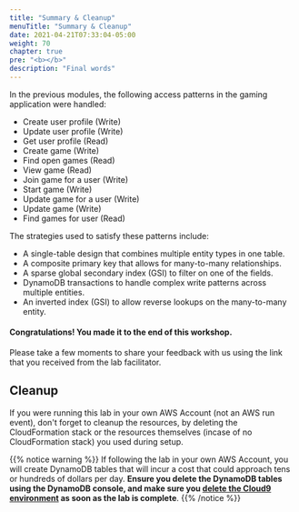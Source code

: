 ```yaml
---
title: "Summary & Cleanup"
menuTitle: "Summary & Cleanup"
date: 2021-04-21T07:33:04-05:00
weight: 70
chapter: true
pre: "<b></b>"
description: "Final words"
---
```


In the previous modules, the following access patterns in the gaming application were handled:

- Create user profile (Write)
- Update user profile (Write)
- Get user profile (Read)
- Create game (Write)
- Find open games (Read)
- View game (Read)
- Join game for a user (Write)
- Start game (Write)
- Update game for a user (Write)
- Update game (Write)
- Find games for user (Read)

The strategies used to satisfy these patterns include:
- A single-table design that combines multiple entity types in one table.
- A composite primary key that allows for many-to-many relationships.
- A sparse global secondary index (GSI) to filter on one of the fields.
- DynamoDB transactions to handle complex write patterns across multiple entities.
- An inverted index (GSI) to allow reverse lookups on the many-to-many entity.

#### Congratulations! You made it to the end of this workshop.

Please take a few moments to share your feedback with us using the link that you received from the lab facilitator.


## Cleanup

If you were running this lab in your own AWS Account (not an AWS run event), don't forget to cleanup the resources, by deleting the CloudFormation stack or the resources themselves (incase of no CloudFormation stack) you used during setup.

{{% notice warning %}}
If following the lab in your own AWS Account, you will create DynamoDB tables that will incur a cost that could approach tens or hundreds of dollars per day. **Ensure you delete the DynamoDB tables using the DynamoDB console, and make sure you [delete the Cloud9 environment](https://docs.aws.amazon.com/cloud9/latest/user-guide/delete-environment.html) as soon as the lab is complete**.
{{% /notice %}}